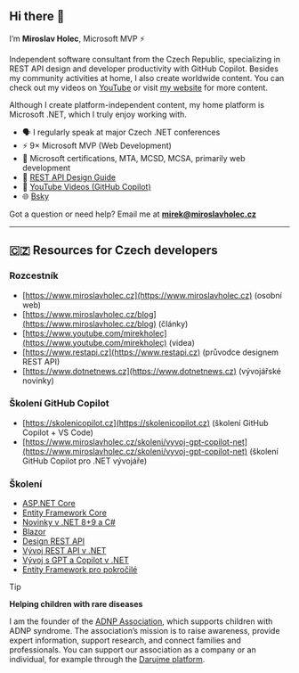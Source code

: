 ## Hi there 👋

I’m **Miroslav Holec**, Microsoft MVP ⚡️

Independent software consultant from the Czech Republic, specializing in REST API design and developer productivity with GitHub Copilot. Besides my community activities at home, I also create worldwide content. You can check out my videos on [YouTube](https://www.youtube.com/@mirekholecdev) or visit [my website](https://www.mirekholec.dev) for more content.

Although I create platform-independent content, my home platform is Microsoft .NET, which I truly enjoy working with.

- 🗣️ I regularly speak at major Czech .NET conferences
- ⚡️ 9× Microsoft MVP (Web Development)
- 🌟 Microsoft certifications, MTA, MCSD, MCSA, primarily web development
- 📝 [REST API Design Guide](https://www.mirekholec.dev/rest-api-guide/)
- 🎥 [YouTube Videos (GitHub Copilot)](https://www.youtube.com/@mirekholecdev)
- 🌐 [Bsky](https://bsky.app/profile/mirekholec.dev)

Got a question or need help? Email me at **mirek@miroslavholec.cz**



---

## 🇨🇿 Resources for Czech developers 

### Rozcestník
- [https://www.miroslavholec.cz](https://www.miroslavholec.cz) (osobní web)
- [https://www.miroslavholec.cz/blog](https://www.miroslavholec.cz/blog) (články)
- [https://www.youtube.com/mirekholec](https://www.youtube.com/mirekholec) (videa)
- [https://www.restapi.cz](https://www.restapi.cz) (průvodce designem REST API)
- [https://www.dotnetnews.cz](https://www.dotnetnews.cz) (vývojářské novinky)

### Školení GitHub Copilot
- [https://skolenicopilot.cz](https://skolenicopilot.cz) (školení GitHub Copilot + VS Code)
- [https://www.miroslavholec.cz/skoleni/vyvoj-gpt-copilot-net](https://www.miroslavholec.cz/skoleni/vyvoj-gpt-copilot-net) (školení GitHub Copilot pro .NET vývojáře)


### Školení

- [ASP.NET Core](https://www.miroslavholec.cz/skoleni/asp-net-core)
- [Entity Framework Core](https://www.miroslavholec.cz/skoleni/entity-framework-core)
- [Novinky v .NET 8+9 a C#](https://www.miroslavholec.cz/skoleni/novinky-net-9-a-csharp)
- [Blazor](https://www.miroslavholec.cz/skoleni/blazor)
- [Design REST API](https://www.miroslavholec.cz/skoleni/rest-api-design)
- [Vývoj REST API v .NET](https://www.miroslavholec.cz/skoleni/vyvoj-rest-api-v-net)
- [Vývoj s GPT a Copilot v .NET](https://www.miroslavholec.cz/skoleni/vyvoj-gpt-copilot-net)
- [Entity Framework pro pokročilé](https://www.miroslavholec.cz/skoleni/entity-framework-pro-pokrocile)

> [!TIP]  
> **Helping children with rare diseases**  
>  
> I am the founder of the [ADNP Association](https://adnpasociace.cz), which supports children with ADNP syndrome. The association’s mission is to raise awareness, provide expert information, support research, and connect families and professionals. You can support our association as a company or an individual, for example through the [Darujme platform](https://www.darujme.cz/darovat/1211106?frequency=once&widget=1205194).

